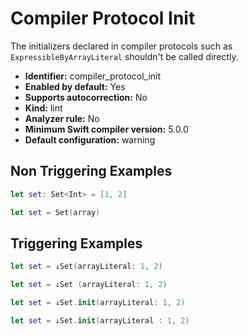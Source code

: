 # Compiler Protocol Init

The initializers declared in compiler protocols such as `ExpressibleByArrayLiteral` shouldn't be called directly.

* **Identifier:** compiler_protocol_init
* **Enabled by default:** Yes
* **Supports autocorrection:** No
* **Kind:** lint
* **Analyzer rule:** No
* **Minimum Swift compiler version:** 5.0.0
* **Default configuration:** warning

## Non Triggering Examples

```swift
let set: Set<Int> = [1, 2]

```

```swift
let set = Set(array)

```

## Triggering Examples

```swift
let set = ↓Set(arrayLiteral: 1, 2)

```

```swift
let set = ↓Set (arrayLiteral: 1, 2)

```

```swift
let set = ↓Set.init(arrayLiteral: 1, 2)

```

```swift
let set = ↓Set.init(arrayLiteral : 1, 2)

```